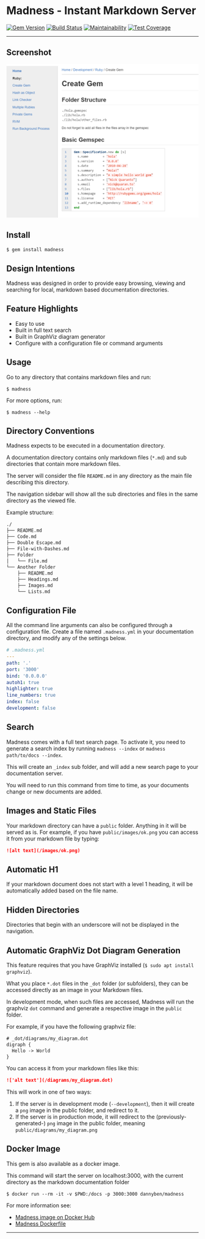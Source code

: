 Madness - Instant Markdown Server
==================================================

[![Gem Version](https://badge.fury.io/rb/madness.svg)](https://badge.fury.io/rb/madness)
[![Build Status](https://travis-ci.org/DannyBen/madness.svg?branch=master)](https://travis-ci.org/DannyBen/madness)
[![Maintainability](https://api.codeclimate.com/v1/badges/fa440dc4dbf895734d74/maintainability)](https://codeclimate.com/github/DannyBen/madness/maintainability)
[![Test Coverage](https://api.codeclimate.com/v1/badges/fa440dc4dbf895734d74/test_coverage)](https://codeclimate.com/github/DannyBen/madness/test_coverage)

---


Screenshot
--------------------------------------------------

![screenshot]



Install
--------------------------------------------------

    $ gem install madness



Design Intentions
--------------------------------------------------

Madness was designed in order to provide easy browsing, viewing and 
searching for local, markdown based documentation directories.



Feature Highlights
--------------------------------------------------

- Easy to use
- Built in full text search
- Built in GraphViz diagram generator
- Configure with a configuration file or command arguments



Usage
--------------------------------------------------

Go to any directory that contains markdown files and run:

    $ madness

For more options, run:

    $ madness --help



Directory Conventions
--------------------------------------------------

Madness expects to be executed in a documentation directory.

A documentation directory contains only markdown files (`*.md`) and 
sub directories that contain more markdown files.

The server will consider the file `README.md` in any directory as the 
main file describing this directory.

The navigation sidebar will show all the sub directories and files in 
the same directory as the viewed file.

Example structure:

```
./
├── README.md
├── Code.md
├── Double Escape.md
├── File-with-Dashes.md
├── Folder
│   └── File.md
└── Another Folder
    ├── README.md
    ├── Headings.md
    ├── Images.md
    └── Lists.md
```



Configuration File
--------------------------------------------------

All the command line arguments can also be configured through a 
configuration file. Create a file named `.madness.yml` in your 
documentation directory, and modify any of the settings below.

```yaml
# .madness.yml
---
path: '.'
port: '3000'
bind: '0.0.0.0'
autoh1: true
highlighter: true
line_numbers: true
index: false
development: false
```



Search
--------------------------------------------------

Madness comes with a full text search page. To activate it, you need to
generate a search index by running `madness --index` or 
`madness path/to/docs --index`.

This will create an `_index` sub folder, and will add a new search page
to your documentation server.

You will need to run this command from time to time, as your 
documents change or new documents are added.



Images and Static Files
--------------------------------------------------

Your markdown directory can have a `public` folder. Anything in it
will be served as is. For example, if you have `public/images/ok.png` 
you can access it from your markdown file by typing:

```markdown
![alt text](/images/ok.png)
```


Automatic H1
--------------------------------------------------

If your markdown document does not start with a level 1 heading, it
will be automatically added based on the file name.


Hidden Directories
--------------------------------------------------

Directories that begin with an underscore will not be displayed in the
navigation.



Automatic GraphViz Dot Diagram Generation
--------------------------------------------------

This feature requires that you have GraphViz installed 
(`$ sudo apt install graphviz`).

What you place `*.dot` files in the `_dot` folder (or subfolders), they
can be accessed directly as an image in your Markdown files. 

In development mode, when such files are accessed, Madness will run the
graphviz `dot` command and generate a respective image in the `public` 
folder.

For example, if you have the following graphviz file:

```
# _dot/diagrams/my_diagram.dot
digraph {
  Hello -> World
} 
```

You can access it from your markdown files like this:

```markdown
!['alt text'](/diagrams/my_diagram.dot)
```

This will work in one of two ways:

1. If the server is in development mode (`--development`), then it will 
   create a `png` image in the public folder, and redirect to it.
2. If the server is in production mode, it will redirect to the 
   (previously-generated-) `png` image in the public folder, meaning 
   `public/diagrams/my_diagram.png`



Docker Image
--------------------------------------------------

This gem is also available as a docker image.

This command will start the server on localhost:3000, with the current 
directory as the markdown documentation folder

```shell
$ docker run --rm -it -v $PWD:/docs -p 3000:3000 dannyben/madness
```

For more information see:

- [Madness image on Docker Hub][dockerhub]
- [Madness Dockerfile][dockerfile]



---

[screenshot]: https://raw.githubusercontent.com/DannyBen/madness/master/screenshot.png
[dockerhub]: https://hub.docker.com/r/dannyben/madness/
[dockerfile]: https://github.com/DannyBen/docker-madness
